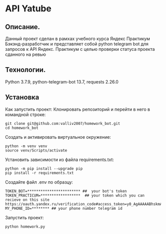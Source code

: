 # API Yatube
## Описание.
Данный проект сделан в рамхах учебного курса Яндекс Практикум Бэкэнд-разработчик и представляет собой python telegram bot для запросов к API Яндекс. Практикум с целью проверки статуса проекта сданного на ревью

## Технологии.
Python 3.7.9,
python-telegram-bot 13.7, 
requests 2.26.0

## Установка
Как запустить проект:
Клонировать репозиторий и перейти в него в командной строке:

```
git clone git@github.com:valliv2007/homework_bot.git
cd homework_bot
```
Cоздать и активировать виртуальное окружение:
```
python -m venv venv
source venv/Scripts/activate
```
Установить зависимости из файла requirements.txt:
```
python -m pip install --upgrade pip
pip install -r requirements.txt
```
Создайте файл .env по образцу:
```
TOKEN_BOT=************************ ##  your bot's token
TOKEN_PRACTICUM=******************  ## your token which you can recieve on this site https://oauth.yandex.ru/verification_code#access_token=y0_AgAAAAABhskmAAYckQAAAADU_7oz9dzhkySnRv6JULZa3gmbLRZB41g&token_type=bearer&expires_in=2391769
MY_PHONE_ID=******** ## your phone number telegram id
```
Запустить проект:
```
python homework.py
```
